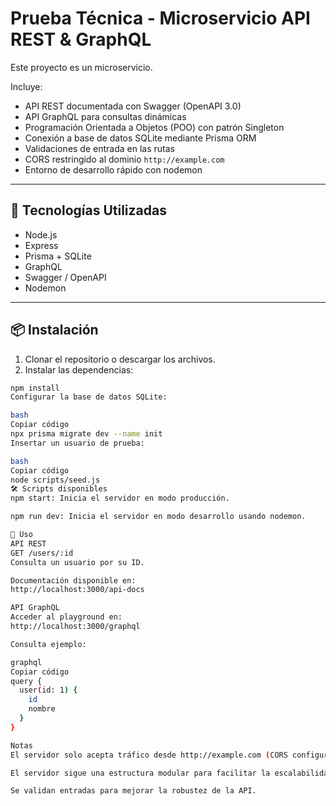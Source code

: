 # Prueba Técnica - Microservicio API REST & GraphQL

Este proyecto es un microservicio.

Incluye:
- API REST documentada con Swagger (OpenAPI 3.0)
- API GraphQL para consultas dinámicas
- Programación Orientada a Objetos (POO) con patrón Singleton
- Conexión a base de datos SQLite mediante Prisma ORM
- Validaciones de entrada en las rutas
- CORS restringido al dominio `http://example.com`
- Entorno de desarrollo rápido con nodemon

---

## 🚀 Tecnologías Utilizadas

- Node.js
- Express
- Prisma + SQLite
- GraphQL
- Swagger / OpenAPI
- Nodemon

---

## 📦 Instalación

1. Clonar el repositorio o descargar los archivos.
2. Instalar las dependencias:

```bash
npm install
Configurar la base de datos SQLite:

bash
Copiar código
npx prisma migrate dev --name init
Insertar un usuario de prueba:

bash
Copiar código
node scripts/seed.js
🛠 Scripts disponibles
npm start: Inicia el servidor en modo producción.

npm run dev: Inicia el servidor en modo desarrollo usando nodemon.

🧪 Uso
API REST
GET /users/:id
Consulta un usuario por su ID.

Documentación disponible en:
http://localhost:3000/api-docs

API GraphQL
Acceder al playground en:
http://localhost:3000/graphql

Consulta ejemplo:

graphql
Copiar código
query {
  user(id: 1) {
    id
    nombre
  }
}

Notas
El servidor solo acepta tráfico desde http://example.com (CORS configurado).

El servidor sigue una estructura modular para facilitar la escalabilidad.

Se validan entradas para mejorar la robustez de la API.
